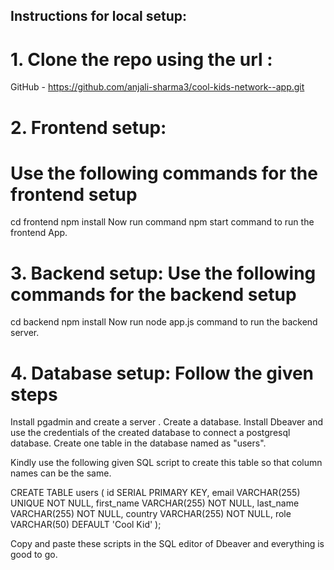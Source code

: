 ## Instructions for local setup:

# 1. Clone the repo using the url :
 GitHub - https://github.com/anjali-sharma3/cool-kids-network--app.git
# 2. Frontend setup: 
 # Use the following commands for the frontend setup
   cd frontend
   npm install
   Now run command  npm start command to run the frontend App.
# 3. Backend setup: Use the following commands for the backend setup
   cd backend
   npm install
   Now run node app.js command to run the backend server.
# 4. Database setup: Follow the given steps
   Install pgadmin and create a server .
   Create a database.
   Install Dbeaver and use the credentials of the created database to connect a postgresql database.
   Create one table in the database named as "users".

Kindly use the following given SQL script to create this table so that column names can be the same.

CREATE TABLE users (
  id SERIAL PRIMARY KEY,
  email VARCHAR(255) UNIQUE NOT NULL,
  first_name VARCHAR(255) NOT NULL,
  last_name VARCHAR(255) NOT NULL,
  country VARCHAR(255) NOT NULL,
  role VARCHAR(50) DEFAULT 'Cool Kid'
);


Copy and paste these scripts in the SQL editor of Dbeaver and everything is good to go.

